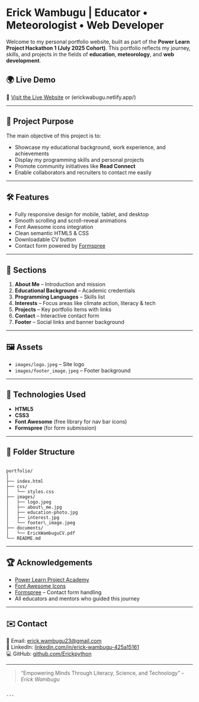 # Erick Wambugu | Educator • Meteorologist • Web Developer

Welcome to my personal portfolio website, built as part of the **Power Learn Project Hackathon 1 (July 2025 Cohort)**. This portfolio reflects my journey, skills, and projects in the fields of **education**, **meteorology**, and **web development**.

## 🌍 Live Demo

🔗 [Visit the Live Website](https://erickpython.github.io/erickPortifolio/) or (erickwabugu.netlify.app/)

---

## 📌 Project Purpose

The main objective of this project is to:
- Showcase my educational background, work experience, and achievements
- Display my programming skills and personal projects
- Promote community initiatives like **Read Connect**
- Enable collaborators and recruiters to contact me easily

---

## 🛠️ Features

- Fully responsive design for mobile, tablet, and desktop
- Smooth scrolling and scroll-reveal animations
- Font Awesome icons integration
- Clean semantic HTML5 & CSS
- Downloadable CV button
- Contact form powered by [Formspree](https://formspree.io/)

---

## 🧠 Sections

1. **About Me** – Introduction and mission
2. **Educational Background** – Academic credentials
3. **Programming Languages** – Skills list
4. **Interests** – Focus areas like climate action, literacy & tech
5. **Projects** – Key portfolio items with links
6. **Contact** – Interactive contact form
7. **Footer** – Social links and banner background

---

## 🖼️ Assets

- `images/logo.jpeg` – Site logo
- `images/footer_image.jpeg` – Footer background

---

## 🧰 Technologies Used

- **HTML5**
- **CSS3**
- **Font Awesome** (free library for nav bar icons)
- **Formspree** (for form submission)

---

## 📂 Folder Structure

```

portfolio/
│
├── index.html
├── css/
│   └── styles.css
├── images/
│   ├── logo.jpeg
│   ├── about\_me.jpg
│   ├── education-photo.jpg
│   ├── interest.jpg
│   └── footer\_image.jpeg
├── documents/
│   └── ErickWambuguCV.pdf
└── README.md

```

---

## 🏆 Acknowledgements

- [Power Learn Project Academy](https://www.plpacademy.africa/)
- [Font Awesome Icons](https://fontawesome.com/)
- [Formspree](https://formspree.io/) – Contact form handling
- All educators and mentors who guided this journey

---

## ✉️ Contact

📧 Email: [erick.wambugu23@gmail.com](mailto:erick.wambugu23@gmail.com)  
🔗 LinkedIn: [linkedin.com/in/erick-wambugu-425a15161](https://linkedin.com/in/erick-wambugu-425a15161)  
💻 GitHub: [github.com/Erickpython](https://github.com/Erickpython)

---

> “Empowering Minds Through Literacy, Science, and Technology” – *Erick Wambugu*
```

---
